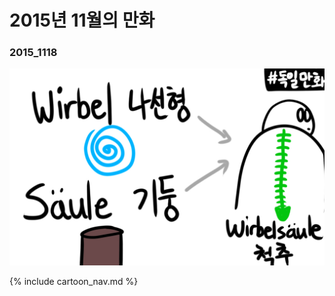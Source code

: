 # 2015년 11월의 만화

### 2015_1118
![2015_1118_1](https://raw.githubusercontent.com/manofpeace1/manofdiary/master/cartoon/2015_11/20151118_1.jpg)

{% include cartoon_nav.md %}
